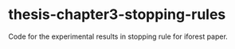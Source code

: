 # thesis-chapter3-stopping-rules
Code for the experimental results in stopping rule for iforest paper.

